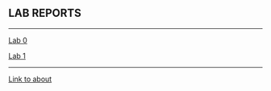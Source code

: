 LAB REPORTS
---
---
[Lab 0](lab-report-0-week-0.html)

[Lab 1](lab-report-1-week-1.html)

---
[Link to about](https://aaryatopiwala.github.io/cse15l-lab-reports/about.html)


